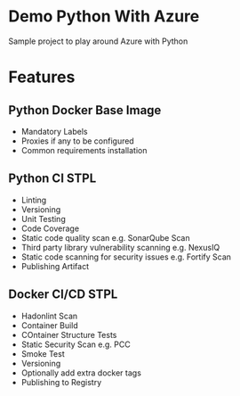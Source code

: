 # Demo Python With Azure
Sample project to play around Azure with Python

# Features
## Python Docker Base Image
- Mandatory Labels
- Proxies if any to be configured
- Common requirements installation

## Python CI STPL
- Linting
- Versioning
- Unit Testing
- Code Coverage
- Static code quality scan e.g. SonarQube Scan
- Third party library vulnerability scanning e.g. NexusIQ
- Static code scanning for security issues e.g. Fortify Scan
- Publishing Artifact

## Docker CI/CD STPL
- Hadonlint Scan
- Container Build
- COntainer Structure Tests
- Static Security Scan e.g. PCC
- Smoke Test
- Versioning
- Optionally add extra docker tags
- Publishing to Registry

